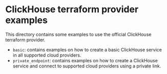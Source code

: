# ClickHouse terraform provider examples

This directory contains some examples to use the official ClickHouse terraform provider.

- `basic`: contains examples on how to create a basic ClickHouse service in all supported cloud providers.
- `private_endpoint`: contains examples on how to create a ClickHouse service and connect to supported cloud providers using a private link.
